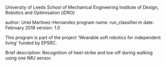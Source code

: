 University of Leeds
School of Mechanical Engineering
Institute of Design, Robotics and Optimisation (iDRO)

author: Uriel Martinez-Hernandez
program name: run_classifier.m
date: February 2018
version: 1.0

This program is part of the project 'Wearable soft robotics for
independent living' funded by EPSRC.

Brief description:
Recognition of heel-strike and toe-off during walking using one IMU sensor.
